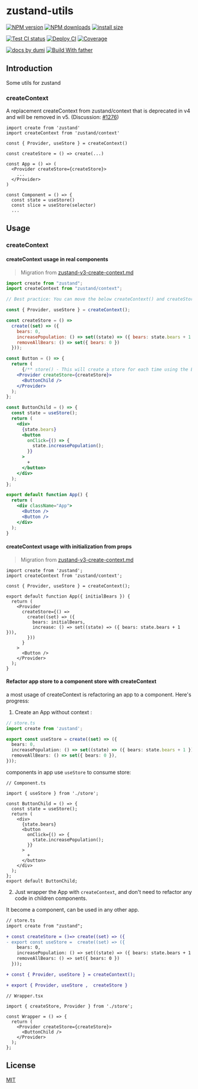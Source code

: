 # zustand-utils

[![NPM version][npm-image]][npm-url] [![NPM downloads][download-image]][download-url] [![install size][npm-size]][npm-size-url]

[![Test CI status][test-ci]][test-ci-url] [![Deploy CI][release-ci]][release-ci-url] [![Coverage][coverage]][codecov-url]

[![ docs by dumi][dumi-url]](https://d.umijs.org/) [![Build With father][father-url]](https://github.com/umijs/father/)

<!-- gitpod url -->

[gitpod-badge]: https://img.shields.io/badge/Gitpod-ready--to--code-blue?logo=gitpod
[gitpod-url]: https://gitpod.io/#https://github.com/arvinxx/zustand-utils

<!-- umi url -->

[dumi-url]: https://img.shields.io/badge/docs%20by-dumi-blue
[father-url]: https://img.shields.io/badge/build%20with-father-028fe4.svg

<!-- npm url -->

[npm-image]: http://img.shields.io/npm/v/zustand-utils.svg?style=flat-square&color=deepgreen&label=latest
[npm-url]: http://npmjs.org/package/zustand-utils
[npm-size]: https://img.shields.io/bundlephobia/minzip/zustand-utils?color=deepgreen&label=gizpped%20size&style=flat-square
[npm-size-url]: https://packagephobia.com/result?p=zustand-utils

<!-- coverage -->

[coverage]: https://codecov.io/gh/arvinxx/zustand-utils/branch/master/graph/badge.svg
[codecov-url]: https://codecov.io/gh/arvinxx/zustand-utils/branch/master

<!-- Github CI -->

[test-ci]: https://github.com/arvinxx/zustand-utils/workflows/Test%20CI/badge.svg
[release-ci]: https://github.com/arvinxx/zustand-utils/workflows/Release%20CI/badge.svg
[test-ci-url]: https://github.com/arvinxx/zustand-utils/actions?query=workflow%3ATest%20CI
[release-ci-url]: https://github.com/arvinxx/zustand-utils/actions?query=workflow%3ARelease%20CI
[download-image]: https://img.shields.io/npm/dm/zustand-utils.svg?style=flat-square
[download-url]: https://npmjs.org/package/zustand-utils

## Introduction

Some utils for zustand

### createContext

A replacement createContext from zustand/context that is deprecated in v4 and will be removed in v5. (Discussion: [#1276](https://github.com/pmndrs/zustand/discussions/1276))

```tsx
import create from 'zustand'
import createContext from 'zustand/context'

const { Provider, useStore } = createContext()

const createStore = () => create(...)

const App = () => (
  <Provider createStore={createStore}>
    ...
  </Provider>
)

const Component = () => {
  const state = useStore()
  const slice = useStore(selector)
  ...
```

## Usage

### createContext

#### createContext usage in real components

> Migration from [zustand-v3-create-context.md](https://github.com/pmndrs/zustand/blob/b857d5e79f41e2e2c756448eca466ac31abdabc3/docs/previous-versions/zustand-v3-create-context.md)

```jsx
import create from "zustand";
import createContext from "zustand/context";

// Best practice: You can move the below createContext() and createStore to a separate file(store.js) and import the Provider, useStore here/wherever you need.

const { Provider, useStore } = createContext();

const createStore = () =>
  create((set) => ({
    bears: 0,
    increasePopulation: () => set((state) => ({ bears: state.bears + 1 })),
    removeAllBears: () => set({ bears: 0 })
  }));

const Button = () => {
  return (
      {/** store() - This will create a store for each time using the Button component instead of using one store for all components **/}
    <Provider createStore={createStore}>
      <ButtonChild />
    </Provider>
  );
};

const ButtonChild = () => {
  const state = useStore();
  return (
    <div>
      {state.bears}
      <button
        onClick={() => {
          state.increasePopulation();
        }}
      >
        +
      </button>
    </div>
  );
};

export default function App() {
  return (
    <div className="App">
      <Button />
      <Button />
    </div>
  );
}
```

#### createContext usage with initialization from props

> Migration from [zustand-v3-create-context.md](https://github.com/pmndrs/zustand/blob/b857d5e79f41e2e2c756448eca466ac31abdabc3/docs/previous-versions/zustand-v3-create-context.md)

```tsx
import create from 'zustand';
import createContext from 'zustand/context';

const { Provider, useStore } = createContext();

export default function App({ initialBears }) {
  return (
    <Provider
      createStore={() =>
        create((set) => ({
          bears: initialBears,
          increase: () => set((state) => ({ bears: state.bears + 1 })),
        }))
      }
    >
      <Button />
    </Provider>
  );
}
```

#### Refactor app store to a component store with createContext

a most usage of createContext is refactoring an app to a component. Here's progress:

1. Create an App without context :

```ts
// store.ts
import create from 'zustand';

export const useStore = create((set) => ({
  bears: 0,
  increasePopulation: () => set((state) => ({ bears: state.bears + 1 })),
  removeAllBears: () => set({ bears: 0 }),
}));
```

components in app use `useStore` to consume store:

```tsx
// Component.ts

import { useStore } from './store';

const ButtonChild = () => {
  const state = useStore();
  return (
    <div>
      {state.bears}
      <button
        onClick={() => {
          state.increasePopulation();
        }}
      >
        +
      </button>
    </div>
  );
};
export default ButtonChild;
```

2. Just wrapper the App with `createContext`, and don't need to refactor any code in children components.

It become a component, can be used in any other app.

```diff
// store.ts
import create from "zustand";

+ const createStore = ()=> create((set) => ({
- export const useStore =  create((set) => ({
    bears: 0,
    increasePopulation: () => set((state) => ({ bears: state.bears + 1 })),
    removeAllBears: () => set({ bears: 0 })
  }));

+ const { Provider, useStore } = createContext();

+ export { Provider, useStore ,  createStore }
```

```tsx
// Wrapper.tsx

import { createStore, Provider } from './store';

const Wrapper = () => {
  return (
    <Provider createStore={createStore}>
      <ButtonChild />
    </Provider>
  );
};
```

## License

[MIT](./LICENSE)
